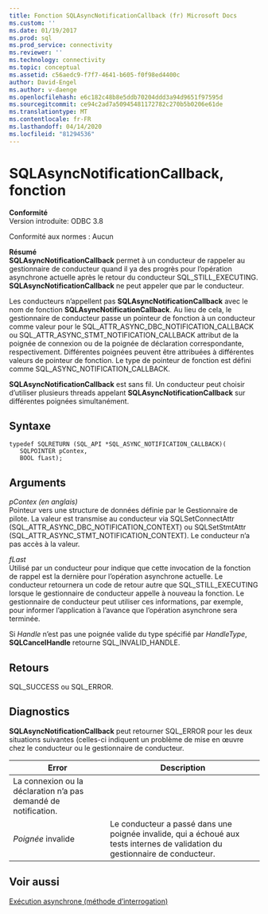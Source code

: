 ```yaml
---
title: Fonction SQLAsyncNotificationCallback (fr) Microsoft Docs
ms.custom: ''
ms.date: 01/19/2017
ms.prod: sql
ms.prod_service: connectivity
ms.reviewer: ''
ms.technology: connectivity
ms.topic: conceptual
ms.assetid: c56aedc9-f7f7-4641-b605-f0f98ed4400c
author: David-Engel
ms.author: v-daenge
ms.openlocfilehash: e6c182c48b8e5ddb70204ddd3a94d9651f97595d
ms.sourcegitcommit: ce94c2ad7a50945481172782c270b5b0206e61de
ms.translationtype: MT
ms.contentlocale: fr-FR
ms.lasthandoff: 04/14/2020
ms.locfileid: "81294536"
---
```

# <a name="sqlasyncnotificationcallback-function"></a>SQLAsyncNotificationCallback, fonction
**Conformité**  
 Version introduite: ODBC 3.8  
  
 Conformité aux normes : Aucun  
  
 **Résumé**  
 **SQLAsyncNotificationCallback** permet à un conducteur de rappeler au gestionnaire de conducteur quand il ya des progrès pour l’opération asynchrone actuelle après le retour du conducteur SQL_STILL_EXECUTING. **SQLAsyncNotificationCallback** ne peut appeler que par le conducteur.  
  
 Les conducteurs n’appellent pas **SQLAsyncNotificationCallback** avec le nom de fonction **SQLAsyncNotificationCallback**. Au lieu de cela, le gestionnaire de conducteur passe un pointeur de fonction à un conducteur comme valeur pour le SQL_ATTR_ASYNC_DBC_NOTIFICATION_CALLBACK ou SQL_ATTR_ASYNC_STMT_NOTIFICATION_CALLBACK attribut de la poignée de connexion ou de la poignée de déclaration correspondante, respectivement. Différentes poignées peuvent être attribuées à différentes valeurs de pointeur de fonction. Le type de pointeur de fonction est défini comme SQL_ASYNC_NOTIFICATION_CALLBACK.  
  
 **SQLAsyncNotificationCallback** est sans fil. Un conducteur peut choisir d’utiliser plusieurs threads appelant **SQLAsyncNotificationCallback** sur différentes poignées simultanément.  
  
## <a name="syntax"></a>Syntaxe  
  
```  
typedef SQLRETURN (SQL_API *SQL_ASYNC_NOTIFICATION_CALLBACK)(  
   SQLPOINTER pContex,   
   BOOL fLast);  
```  
  
## <a name="arguments"></a>Arguments  
 *pContex (en anglais)*  
 Pointeur vers une structure de données définie par le Gestionnaire de pilote. La valeur est transmise au conducteur via SQLSetConnectAttr (SQL_ATTR_ASYNC_DBC_NOTIFICATION_CONTEXT) ou SQLSetStmtAttr (SQL_ATTR_ASYNC_STMT_NOTIFICATION_CONTEXT).  Le conducteur n’a pas accès à la valeur.  
  
 *fLast*  
 Utilisé par un conducteur pour indique que cette invocation de la fonction de rappel est la dernière pour l’opération asynchrone actuelle. Le conducteur retournera un code de retour autre que SQL_STILL_EXECUTING lorsque le gestionnaire de conducteur appelle à nouveau la fonction. Le gestionnaire de conducteur peut utiliser ces informations, par exemple, pour informer l’application à l’avance que l’opération asynchrone sera terminée.  
  
 Si *Handle* n’est pas une poignée valide du type spécifié par *HandleType*, **SQLCancelHandle** retourne SQL_INVALID_HANDLE.  
  
## <a name="returns"></a>Retours  
 SQL_SUCCESS ou SQL_ERROR.  
  
## <a name="diagnostics"></a>Diagnostics  
 **SQLAsyncNotificationCallback** peut retourner SQL_ERROR pour les deux situations suivantes (celles-ci indiquent un problème de mise en œuvre chez le conducteur ou le gestionnaire de conducteur.  
  
|Error|Description|  
|-----------|-----------------|  
|La connexion ou la déclaration n’a pas demandé de notification.||  
|*Poignée* invalide|Le conducteur a passé dans une poignée invalide, qui a échoué aux tests internes de validation du gestionnaire de conducteur.|  
  
## <a name="see-also"></a>Voir aussi  
 [Exécution asynchrone (méthode d’interrogation)](../../../odbc/reference/develop-app/asynchronous-execution-polling-method.md)
